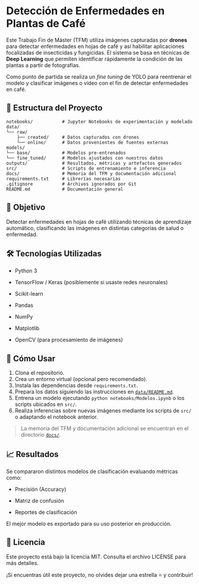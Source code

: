 # Detección de Enfermedades en Plantas de Café

Este Trabajo Fin de Máster (TFM) utiliza imágenes capturadas por **drones** para detectar enfermedades en hojas de café y así habilitar aplicaciones focalizadas de insecticidas y fungicidas. El sistema se basa en técnicas de **Deep Learning** que permiten identificar rápidamente la condición de las plantas a partir de fotografías.

Como punto de partida se realiza un *fine tuning* de YOLO para reentrenar el modelo y clasificar imágenes o video con el fin de detectar enfermedades en café.

## 📂 Estructura del Proyecto

```plaintext
notebooks/           # Jupyter Notebooks de experimentación y modelado
data/
└── raw/
    ├── created/     # Datos capturados con drones
    └── online/      # Datos provenientes de fuentes externas
models/
└── base/            # Modelos pre-entrenados
└── fine_tuned/      # Modelos ajustados con nuestros datos
outputs/             # Resultados, métricas y artefactos generados
src/                 # Scripts de entrenamiento e inferencia
docs/                # Memoria del TFM y documentación adicional
requirements.txt     # Librerías necesarias
.gitignore           # Archivos ignorados por Git
README.md            # Documentación general
```

## 🎯 Objetivo

Detectar enfermedades en hojas de café utilizando técnicas de aprendizaje automático, clasificando las imágenes en distintas categorías de salud o enfermedad.

## 🛠 Tecnologías Utilizadas

- Python 3

- TensorFlow / Keras (posiblemente si usaste redes neuronales)

- Scikit-learn

- Pandas

- NumPy

- Matplotlib

- OpenCV (para procesamiento de imágenes)

## 🚀 Cómo Usar

1. Clona el repositorio.
2. Crea un entorno virtual (opcional pero recomendado).
3. Instala las dependencias desde `requirements.txt`.
4. Prepara los datos siguiendo las instrucciones en [`data/README.md`](data/README.md).
5. Entrena un modelo ejecutando `python notebooks/Modelos.ipynb` o los scripts ubicados en `src/`.
6. Realiza inferencias sobre nuevas imágenes mediante los scripts de `src/` o adaptando el notebook anterior.

> La memoria del TFM y documentación adicional se encuentran en el directorio [`docs/`](docs/).

## 📈 Resultados

Se compararon distintos modelos de clasificación evaluando métricas como:

- Precisión (Accuracy)

- Matriz de confusión

- Reportes de clasificación

El mejor modelo es exportado para su uso posterior en producción.

## 📜 Licencia

Este proyecto está bajo la licencia MIT. Consulta el archivo LICENSE para más detalles.


¡Si encuentras útil este proyecto, no olvides dejar una estrella ⭐️ y contribuir!
